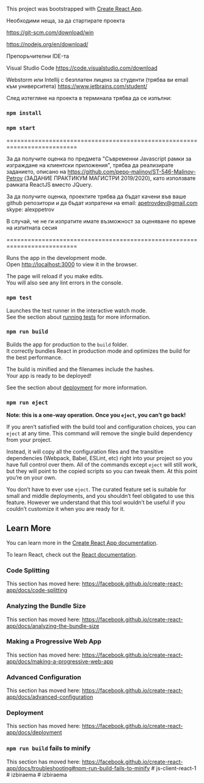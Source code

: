 This project was bootstrapped with [Create React App](https://github.com/facebook/create-react-app).

Необходими неща, за да стартирате проекта

https://git-scm.com/download/win

https://nodejs.org/en/download/

Препоръчителни IDE-та

Visual Studio Code
https://code.visualstudio.com/download

Webstorm или Intellij с безплатен лиценз за студенти (трябва ви email към университета)
https://www.jetbrains.com/student/


След изтегляне на проекта в терминала трябва да се изпълни: 

### `npm install`        

### `npm start`


==========================================================================

За да получите оценка по предмета "Съвременни Javascript рамки за изграждане на клиентски приложения", трябва да реализирате заданието,
описано на https://github.com/pepo-malinov/ST-546-Malinov-Petrov  (ЗАДАНИЕ ПРАКТИКУМ МАГИСТРИ 2019/2020), като използвате рамката ReactJS вместо JQuery.

За да получите оценка, проектите трябва да бъдат качени във ваше github репозитори и да бъдат изпратени на 
email: apetrovdev@gmail.com 
skype: alexppetrov

В случай, че не ги изпратите имате възможност за оценяване по време на изпитната сесия

==========================================================================


Runs the app in the development mode.<br />
Open [http://localhost:3000](http://localhost:3000) to view it in the browser.

The page will reload if you make edits.<br />
You will also see any lint errors in the console.

### `npm test`

Launches the test runner in the interactive watch mode.<br />
See the section about [running tests](https://facebook.github.io/create-react-app/docs/running-tests) for more information.

### `npm run build`

Builds the app for production to the `build` folder.<br />
It correctly bundles React in production mode and optimizes the build for the best performance.

The build is minified and the filenames include the hashes.<br />
Your app is ready to be deployed!

See the section about [deployment](https://facebook.github.io/create-react-app/docs/deployment) for more information.

### `npm run eject`

**Note: this is a one-way operation. Once you `eject`, you can’t go back!**

If you aren’t satisfied with the build tool and configuration choices, you can `eject` at any time. This command will remove the single build dependency from your project.

Instead, it will copy all the configuration files and the transitive dependencies (Webpack, Babel, ESLint, etc) right into your project so you have full control over them. All of the commands except `eject` will still work, but they will point to the copied scripts so you can tweak them. At this point you’re on your own.

You don’t have to ever use `eject`. The curated feature set is suitable for small and middle deployments, and you shouldn’t feel obligated to use this feature. However we understand that this tool wouldn’t be useful if you couldn’t customize it when you are ready for it.

## Learn More

You can learn more in the [Create React App documentation](https://facebook.github.io/create-react-app/docs/getting-started).

To learn React, check out the [React documentation](https://reactjs.org/).

### Code Splitting

This section has moved here: https://facebook.github.io/create-react-app/docs/code-splitting

### Analyzing the Bundle Size

This section has moved here: https://facebook.github.io/create-react-app/docs/analyzing-the-bundle-size

### Making a Progressive Web App

This section has moved here: https://facebook.github.io/create-react-app/docs/making-a-progressive-web-app

### Advanced Configuration

This section has moved here: https://facebook.github.io/create-react-app/docs/advanced-configuration

### Deployment

This section has moved here: https://facebook.github.io/create-react-app/docs/deployment

### `npm run build` fails to minify

This section has moved here: https://facebook.github.io/create-react-app/docs/troubleshooting#npm-run-build-fails-to-minify
#   j s - c l i e n t - r e a c t - 1  
 #   i z b i r a e m a  
 #   i z b i r a e m a  
 
